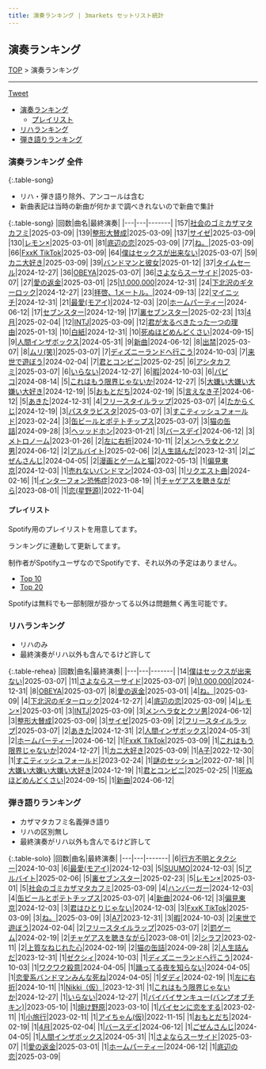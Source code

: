 ```yaml
---
title: 演奏ランキング | 3markets セットリスト統計
---
```

## 演奏ランキング


[TOP](/setlist/) > 演奏ランキング

___

 <a href="https://twitter.com/share?ref_src=twsrc%5Etfw" data-text="3markets[ ]セットリスト > 演奏ランキング" class="twitter-share-button" data-via="3markets" data-hashtags="3markets" data-related="3markets" data-show-count="false">Tweet</a>

* [演奏ランキング](#演奏ランキング)
    * [プレイリスト](#プレイリスト)
* [リハランキング](#リハランキング)
* [弾き語りランキング](#弾き語りランキング)


### 演奏ランキング 全件

{:.table-song}

* リハ・弾き語り除外、アンコールは含む
* 新曲表記は当時の新曲が何かまで調べきれないので新曲で集計

{:.table-song}
|回数|曲名|最終演奏|
|---|---|-------|
|157|[社会のゴミカザマタカフミ](song002.html)|2025-03-09|
|139|[整形大賛成](song005.html)|2025-03-09|
|137|[サイゼ](song004.html)|2025-03-09|
|130|[レモン×](song003.html)|2025-03-01|
|81|[底辺の恋](song008.html)|2025-03-09|
|77|[ね。](song076.html)|2025-03-09|
|66|[FxxK TikTok](song082.html)|2025-03-09|
|64|[僕はセックスが出来ない](song006.html)|2025-03-07|
|59|[カニ大好き](song079.html)|2025-03-09|
|39|[バンドマンと彼女](song009.html)|2025-01-12|
|37|[タイムセール](song007.html)|2024-12-27|
|36|[OBEYA](song021.html)|2025-03-07|
|36|[さよならスーサイド](song013.html)|2025-03-07|
|27|[愛の返金](song012.html)|2025-03-01|
|25|[\1,000,000](song022.html)|2024-12-31|
|24|[下北沢のギターロック](song015.html)|2024-12-27|
|23|[拝啓、1メートル。](song010.html)|2024-09-13|
|22|[マイニッチ](song046.html)|2024-12-31|
|21|[最愛(モアイ)](song014.html)|2024-12-03|
|20|[ホームパーティー](song011.html)|2024-06-12|
|17|[セブンスター](song020.html)|2024-12-19|
|17|[裏セブンスター](song017.html)|2025-02-23|
|13|[4月](song029.html)|2025-02-04|
|12|[INTJ](song096.html)|2025-03-09|
|12|[君が太るべきたった一つの理由](song034.html)|2025-01-13|
|10|[白紙](song098.html)|2024-12-31|
|10|[死ぬほどめんどくさい](song018.html)|2024-09-15|
|9|[人間インザボックス](song016.html)|2024-05-31|
|9|[新曲](song001.html)|2024-06-12|
|8|[出禁](song100.html)|2025-03-07|
|8|[ムリ(笑)](song099.html)|2025-03-07|
|7|[ディズニーランドへ行こう](song095.html)|2024-10-03|
|7|[来世で遊ぼう](song075.html)|2024-02-04|
|7|[君とコンビニ](song024.html)|2025-02-25|
|6|[アシタカフミ](song101.html)|2025-03-07|
|6|[いらない](song078.html)|2024-12-27|
|6|[暇](song040.html)|2024-10-03|
|6|[パピコ](song036.html)|2024-08-14|
|5|[これはもう限界じゃないか](song081.html)|2024-12-27|
|5|[大嫌い大嫌い大嫌い大好き](song035.html)|2024-12-19|
|5|[おもとだち](song033.html)|2024-02-19|
|5|[言えなき子](song027.html)|2024-06-12|
|5|[あきた](song019.html)|2024-12-31|
|4|[フリースタイルラップ](song074.html)|2025-03-07|
|4|[たからくじ](song032.html)|2024-12-19|
|3|[パスタラビスタ](song102.html)|2025-03-07|
|3|[すこティッシュフォールド](song045.html)|2023-02-24|
|3|[缶ビールとポテトチップス](song043.html)|2025-03-07|
|3|[猫の缶詰](song041.html)|2024-09-28|
|3|[ヘッッドホン](song030.html)|2023-01-21|
|3|[バースデイ](song028.html)|2024-06-12|
|3|[メトロノーム](song025.html)|2023-01-26|
|2|[左に右折](song087.html)|2024-10-11|
|2|[メンヘラ女とクソ男](song072.html)|2024-06-12|
|2|[アルバイト](song042.html)|2025-02-06|
|2|[人生詰んだ](song031.html)|2023-12-31|
|2|[ごぜんさんじ](song026.html)|2024-04-05|
|2|[漫画とゲームと猫](song023.html)|2022-05-13|
|1|[偏見東京](song092.html)|2024-12-03|
|1|[売れないバンドマン](song089.html)|2024-03-03|
|1|[リクエスト曲](song086.html)|2024-02-16|
|1|[インターフォン恐怖症](song080.html)|2023-08-19|
|1|[チャゲアスを聴きながら](song070.html)|2023-08-01|
|1|[恋(星野源)](song037.html)|2022-11-04|


#### プレイリスト

Spotify用のプレイリストを用意してます。

ランキングに連動して更新してます。

制作者がSpotifyユーザなのでSpotifyです、それ以外の予定はありません。

* [Top 10](https://open.spotify.com/playlist/2k4rxGfOCIWZhr0lHnA0Yf)
* [Top 20](https://open.spotify.com/playlist/00msjQPDjFaoAm6IIEM2ka)

Spotifyは無料でも一部制限が掛かってる以外は問題無く再生可能です。

### リハランキング

* リハのみ
* 最終演奏がリハ以外も含んでるけど許して


{:.table-rehea}
|回数|曲名|最終演奏|
|---|---|-------|
|14|[僕はセックスが出来ない](song006.html)|2025-03-07|
|11|[さよならスーサイド](song013.html)|2025-03-07|
|9|[\1,000,000](song022.html)|2024-12-31|
|8|[OBEYA](song021.html)|2025-03-07|
|8|[愛の返金](song012.html)|2025-03-01|
|4|[ね。](song076.html)|2025-03-09|
|4|[下北沢のギターロック](song015.html)|2024-12-27|
|4|[底辺の恋](song008.html)|2025-03-09|
|4|[レモン×](song003.html)|2025-03-01|
|3|[INTJ](song096.html)|2025-03-09|
|3|[メンヘラ女とクソ男](song072.html)|2024-06-12|
|3|[整形大賛成](song005.html)|2025-03-09|
|3|[サイゼ](song004.html)|2025-03-09|
|2|[フリースタイルラップ](song074.html)|2025-03-07|
|2|[あきた](song019.html)|2024-12-31|
|2|[人間インザボックス](song016.html)|2024-05-31|
|2|[ホームパーティー](song011.html)|2024-06-12|
|1|[FxxK TikTok](song082.html)|2025-03-09|
|1|[これはもう限界じゃないか](song081.html)|2024-12-27|
|1|[カニ大好き](song079.html)|2025-03-09|
|1|[A子](song047.html)|2022-12-30|
|1|[すこティッシュフォールド](song045.html)|2023-02-24|
|1|[謎のセッション](song038.html)|2022-07-18|
|1|[大嫌い大嫌い大嫌い大好き](song035.html)|2024-12-19|
|1|[君とコンビニ](song024.html)|2025-02-25|
|1|[死ぬほどめんどくさい](song018.html)|2024-09-15|
|1|[新曲](song001.html)|2024-06-12|


### 弾き語りランキング

* カザマタカフミ名義弾き語り
* リハの区別無し
* 最終演奏がリハ以外も含んでるけど許して


{:.table-solo}
|回数|曲名|最終演奏|
|---|---|-------|
|6|[行方不明とタクシー](song039.html)|2024-10-03|
|6|[最愛(モアイ)](song014.html)|2024-12-03|
|5|[SUUMO](song083.html)|2024-12-03|
|5|[アルバイト](song042.html)|2025-02-06|
|5|[裏セブンスター](song017.html)|2025-02-23|
|5|[レモン×](song003.html)|2025-03-01|
|5|[社会のゴミカザマタカフミ](song002.html)|2025-03-09|
|4|[ハンバーガー](song084.html)|2024-12-03|
|4|[缶ビールとポテトチップス](song043.html)|2025-03-07|
|4|[新曲](song001.html)|2024-06-12|
|3|[偏見東京](song092.html)|2024-12-03|
|3|[君はひとりじゃない](song091.html)|2024-12-03|
|3|[FxxK TikTok](song082.html)|2025-03-09|
|3|[ね。](song076.html)|2025-03-09|
|3|[A7](song073.html)|2023-12-31|
|3|[暇](song040.html)|2024-10-03|
|2|[来世で遊ぼう](song075.html)|2024-02-04|
|2|[フリースタイルラップ](song074.html)|2025-03-07|
|2|[罰ゲーム](song071.html)|2024-02-19|
|2|[チャゲアスを聴きながら](song070.html)|2023-08-01|
|2|[シラフ](song050.html)|2023-02-11|
|2|[上質なねじれた心](song048.html)|2024-02-19|
|2|[猫の缶詰](song041.html)|2024-09-28|
|2|[人生詰んだ](song031.html)|2023-12-31|
|1|[ゼクシィ](song097.html)|2024-10-03|
|1|[ディズニーランドへ行こう](song095.html)|2024-10-03|
|1|[ワクワク殺意](song094.html)|2024-04-05|
|1|[踊ってる夜を知らない](song093.html)|2024-04-05|
|1|[恋愛系バンドマンみんな死ね](song090.html)|2024-04-05|
|1|[ダディ](song088.html)|2024-02-19|
|1|[左に右折](song087.html)|2024-10-11|
|1|[Nikki（仮）](song085.html)|2023-12-31|
|1|[これはもう限界じゃないか](song081.html)|2024-12-27|
|1|[いらない](song078.html)|2024-12-27|
|1|[バイバイサンキュー(バンプオブチキン)](song077.html)|2023-05-10|
|1|[焼け野原](song069.html)|2023-03-10|
|1|[パイセンに恋をする](song051.html)|2023-02-11|
|1|[小旅行](song049.html)|2023-02-11|
|1|[アイちゃん(仮)](song044.html)|2022-11-15|
|1|[おもとだち](song033.html)|2024-02-19|
|1|[4月](song029.html)|2025-02-04|
|1|[バースデイ](song028.html)|2024-06-12|
|1|[ごぜんさんじ](song026.html)|2024-04-05|
|1|[人間インザボックス](song016.html)|2024-05-31|
|1|[さよならスーサイド](song013.html)|2025-03-07|
|1|[愛の返金](song012.html)|2025-03-01|
|1|[ホームパーティー](song011.html)|2024-06-12|
|1|[底辺の恋](song008.html)|2025-03-09|


<script src="https://cdnjs.cloudflare.com/ajax/libs/jquery/3.6.1/jquery.min.js" integrity="sha512-aVKKRRi/Q/YV+4mjoKBsE4x3H+BkegoM/em46NNlCqNTmUYADjBbeNefNxYV7giUp0VxICtqdrbqU7iVaeZNXA==" crossorigin="anonymous" referrerpolicy="no-referrer"></script>
<script src="https://cdnjs.cloudflare.com/ajax/libs/jquery.tablesorter/2.31.3/js/jquery.tablesorter.min.js" integrity="sha512-qzgd5cYSZcosqpzpn7zF2ZId8f/8CHmFKZ8j7mU4OUXTNRd5g+ZHBPsgKEwoqxCtdQvExE5LprwwPAgoicguNg==" crossorigin="anonymous" referrerpolicy="no-referrer"></script>
<link rel="stylesheet" href="https://cdnjs.cloudflare.com/ajax/libs/jquery.tablesorter/2.31.3/css/theme.default.min.css" integrity="sha512-wghhOJkjQX0Lh3NSWvNKeZ0ZpNn+SPVXX1Qyc9OCaogADktxrBiBdKGDoqVUOyhStvMBmJQ8ZdMHiR3wuEq8+w==" crossorigin="anonymous" referrerpolicy="no-referrer" />
<script>
$(function() {
    $(".table-song").tablesorter();
    $(".table-rehea").tablesorter();
    $(".table-solo").tablesorter();
});
</script>

<script async src="https://platform.twitter.com/widgets.js" charset="utf-8"></script>